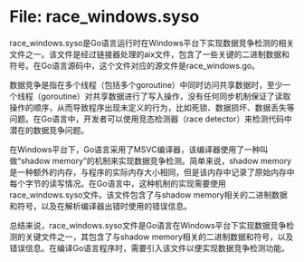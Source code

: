 # File: race_windows.syso

race_windows.syso是Go语言运行时在Windows平台下实现数据竞争检测的相关文件之一。该文件是经过链接器处理的aix文件，包含了一些关键的二进制数据和符号。在Go语言源码中，这个文件对应的源文件是race_windows.go。

数据竞争是指在多个线程（包括多个goroutine）中同时访问共享数据时，至少一个线程（goroutine）对共享数据进行了写入操作，没有任何同步机制保证了读取操作的顺序，从而导致程序出现未定义的行为，比如死锁、数据损坏、数据丢失等问题。在Go语言中，开发者可以使用竞态检测器（race detector）来检测代码中潜在的数据竞争问题。

在Windows平台下，Go语言采用了MSVC编译器，该编译器使用了一种叫做“shadow memory”的机制来实现数据竞争检测。简单来说，shadow memory是一种额外的内存，与程序的实际内存大小相同，但是该内存中记录了原始内存中每个字节的读写情况。在Go语言中，这种机制的实现需要使用race_windows.syso文件。该文件包含了与shadow memory相关的二进制数据和符号，以及在解析编译器出错时使用的错误信息。

总结来说，race_windows.syso文件是Go语言在Windows平台下实现数据竞争检测的关键文件之一，其包含了与shadow memory相关的二进制数据和符号，以及错误信息。在编译Go语言程序时，需要引入该文件以便实现数据竞争检测功能。

